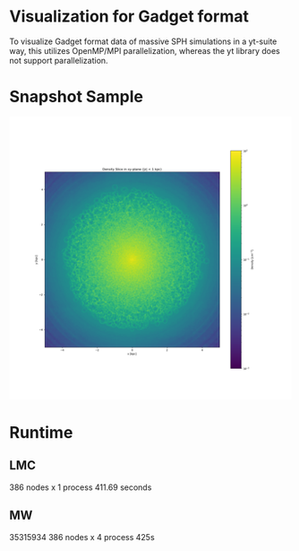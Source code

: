 # Visualization for Gadget format
To visualize Gadget format data of massive SPH simulations in a yt-suite way, this utilizes OpenMP/MPI parallelization, whereas the yt library does not support parallelization.

# Snapshot Sample
![Density Slice](https://github.com/kyaFUK/Gadget_parallel_viz/blob/master/density_slice.png)

# Runtime
## LMC
386 nodes x 1 process 411.69 seconds

## MW
35315934 386 nodes x 4 process 425s
